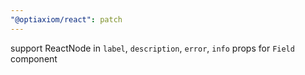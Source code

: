 ```yaml
---
"@optiaxiom/react": patch
---
```


support ReactNode in `label`, `description`, `error`, `info` props for `Field` component
